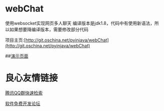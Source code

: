 # webChat
使用websocket实现网页多人聊天 
编译版本是jdk1.8，代码中有使用新语法，所以如果想要降编译版本，需要修改部分代码 

项目主页:[http://git.oschina.net/pyinjava/webChat](http://git.oschina.net/pyinjava/webChat) 

##[演示页面](http://121.40.140.41:8080/webChat/chat) 

 # 良心友情链接

[腾讯QQ群快速检索](http://u.720life.cn/s/8cf73f7c)

[软件免费开发论坛](http://u.720life.cn/s/bbb01dc0)